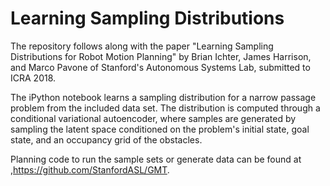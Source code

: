 # Learning Sampling Distributions

The repository follows along with the paper "Learning Sampling Distributions for Robot Motion Planning" by Brian Ichter, James Harrison, and Marco Pavone of Stanford's Autonomous Systems Lab, submitted to ICRA 2018.

The iPython notebook learns a sampling distribution for a narrow passage problem from the included data set. The distribution is computed through a conditional variational autoencoder, where samples are generated by sampling the latent space conditioned on the problem's initial state, goal state, and an occupancy grid of the obstacles.

Planning code to run the sample sets or generate data can be found at ,<https://github.com/StanfordASL/GMT>.
